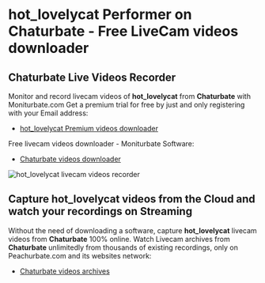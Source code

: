 # hot_lovelycat Performer on Chaturbate - Free LiveCam videos downloader

## Chaturbate Live Videos Recorder

Monitor and record livecam videos of **hot_lovelycat** from **Chaturbate** with Moniturbate.com
Get a premium trial for free by just and only registering with your Email address:
* [hot_lovelycat Premium videos downloader](https://moniturbate.com/request-demo-licence-key.html)

Free livecam videos downloader - Moniturbate Software:
* [Chaturbate videos downloader](https://moniturbate.com/moniturbate-download-software.html)

![hot_lovelycat livecam videos recorder](https://peachurnet.com/templates/moniturbate-software.png)


## Capture hot_lovelycat videos from the Cloud and watch your recordings on Streaming

Without the need of downloading a software, capture **hot_lovelycat** livecam videos from **Chaturbate** 100% online.
Watch Livecam archives from **Chaturbate** unlimitedly from thousands of existing recordings, only on Peachurbate.com and its websites network:
* [Chaturbate videos archives](https://peachurnet.com/)